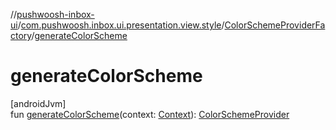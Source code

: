 //[pushwoosh-inbox-ui](../../../index.md)/[com.pushwoosh.inbox.ui.presentation.view.style](../index.md)/[ColorSchemeProviderFactory](index.md)/[generateColorScheme](generate-color-scheme.md)

# generateColorScheme

[androidJvm]\
fun [generateColorScheme](generate-color-scheme.md)(context: [Context](https://developer.android.com/reference/kotlin/android/content/Context.html)): [ColorSchemeProvider](../-color-scheme-provider/index.md)
